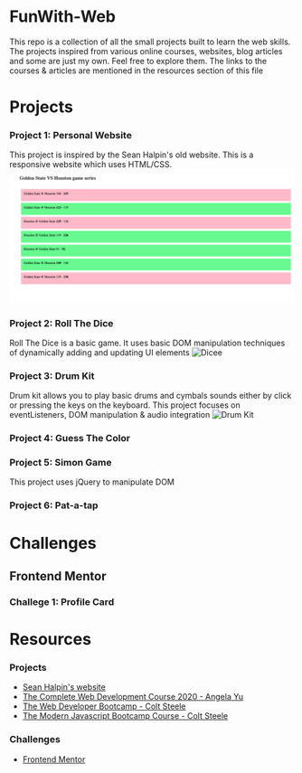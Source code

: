 # FunWith-Web
This repo is a collection of all the small projects built to learn the web skills. The projects inspired from various online courses, websites, blog articles and some are just my own. Feel free to explore them. The links to the courses & articles are mentioned in the resources section of this file

# Projects

### Project 1: Personal Website
This project is inspired by the Sean Halpin's old website. This is a responsive website which uses HTML/CSS.
![Porfolio site][P1]

### Project 2: Roll The Dice
Roll The Dice is a basic game. It uses basic DOM manipulation techniques of dynamically adding and updating UI elements
![Dicee][P2]

### Project 3: Drum Kit
Drum kit allows you to play basic drums and cymbals sounds either by click or pressing the keys on the keyboard. This project focuses on eventListeners, DOM manipulation & audio integration
![Drum Kit][P3]

### Project 4: Guess The Color

### Project 5: Simon Game
This project uses jQuery to manipulate DOM 

### Project 6: Pat-a-tap

# Challenges

## Frontend Mentor

### Challege 1: Profile Card

# Resources

### Projects
* [Sean Halpin's website](https://www.seanhalpin.design)
* [The Complete Web Development Course 2020 - Angela Yu](https://www.appbrewery.co/p/the-complete-web-development-course)
* [The Web Developer Bootcamp - Colt Steele](https://www.udemy.com/course/the-web-developer-bootcamp/)
* [The Modern Javascript Bootcamp Course - Colt Steele](https://www.udemy.com/course/javascript-beginners-complete-tutorial/)

### Challenges
* [Frontend Mentor](https://www.frontendmentor.io)

<!-- links -->

<!-- Projects -->
[P1]: https://github.com/AbhijitSarode/FunWith-Web/blob/main/Screenshots/Screenshot%202020-12-27%20at%208.54.06%20AM.png
[P2]: https://github.com/
[P3]: https://github.com/

<!-- Challenges -->
